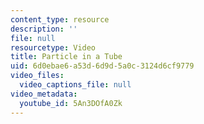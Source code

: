 ```yaml
---
content_type: resource
description: ''
file: null
resourcetype: Video
title: Particle in a Tube
uid: 6d0ebae6-a53d-6d9d-5a0c-3124d6cf9779
video_files:
  video_captions_file: null
video_metadata:
  youtube_id: 5An3DOfA0Zk
---
```

